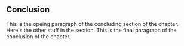 ## Conclusion
This is the opeing paragraph of the concluding section of the chapter.
Here's the other stuff in the section.
This is the final paragraph of the conclusion of the chapter.

